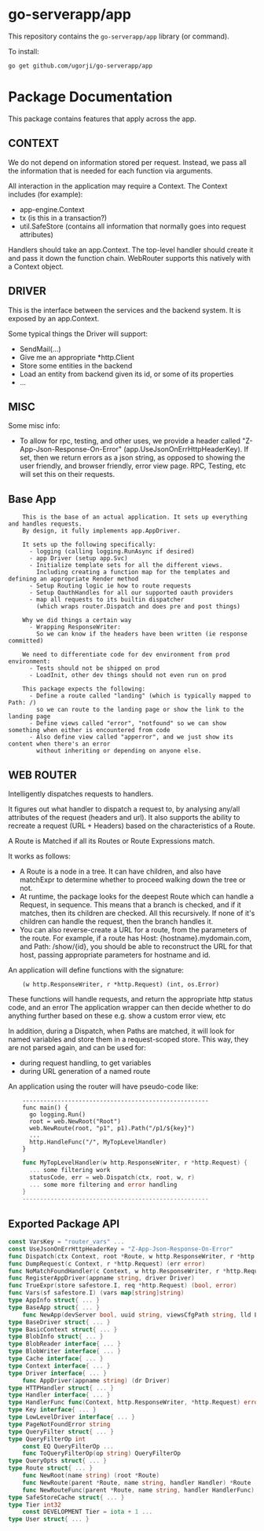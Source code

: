 # go-serverapp/app

This repository contains the `go-serverapp/app` library (or command).

To install:

```
go get github.com/ugorji/go-serverapp/app
```

# Package Documentation


This package contains features that apply across the app.


## CONTEXT

We do not depend on information stored per request. Instead, we pass all the
information that is needed for each function via arguments.

All interaction in the application may require a Context. The Context
includes (for example):

  - app-engine.Context
  - tx (is this in a transaction?)
  - util.SafeStore (contains all information that normally goes into request attributes)

Handlers should take an app.Context. The top-level handler should create it
and pass it down the function chain. WebRouter supports this natively with a
Context object.


## DRIVER

This is the interface between the services and the backend system. It is
exposed by an app.Context.

Some typical things the Driver will support:

  - SendMail(...)
  - Give me an appropriate *http.Client
  - Store some entities in the backend
  - Load an entity from backend given its id, or some of its properties
  - ...


## MISC

Some misc info:

  - To allow for rpc, testing, and other uses, we provide a header called
    "Z-App-Json-Response-On-Error" (app.UseJsonOnErrHttpHeaderKey).
    If set, then we return errors as a json string, as opposed to showing the
    user friendly, and browser friendly, error view page.
    RPC, Testing, etc will set this on their requests.

## Base App

```
    This is the base of an actual application. It sets up everything and handles requests.
    By design, it fully implements app.AppDriver.

    It sets up the following specifically:
      - logging (calling logging.RunAsync if desired)
      - app Driver (setup app.Svc)
      - Initialize template sets for all the different views.
        Including creating a function map for the templates and defining an appropriate Render method
      - Setup Routing logic ie how to route requests
      - Setup OauthHandles for all our supported oauth providers
      - map all requests to its builtin dispatcher
        (which wraps router.Dispatch and does pre and post things)

    Why we did things a certain way
      - Wrapping ResponseWriter:
        So we can know if the headers have been written (ie response committed)

    We need to differentiate code for dev environment from prod environment:
      - Tests should not be shipped on prod
      - LoadInit, other dev things should not even run on prod

    This package expects the following:
      - Define a route called "landing" (which is typically mapped to Path: /)
        so we can route to the landing page or show the link to the landing page
      - Define views called "error", "notfound" so we can show something when either is encountered from code
      - Also define view called "apperror", and we just show its content when there's an error
        without inheriting or depending on anyone else.
```


## WEB ROUTER

Intelligently dispatches requests to handlers.

It figures out what handler to dispatch a request to, by analysing any/all
attributes of the request (headers and url). It also supports the ability to
recreate a request (URL + Headers) based on the characteristics of a Route.

A Route is Matched if all its Routes or Route Expressions match.

It works as follows:

  - A Route is a node in a tree. It can have children, and also have matchExpr to determine
    whether to proceed walking down the tree or not.
  - At runtime, the package looks for the deepest Route which can handle a Request,
    in sequence. This means that a branch is checked, and if it matches, then its children
    are checked. All this recursively. If none of it's children can handle the request, then
    the branch handles it.
  - You can also reverse-create a URL for a route, from the parameters of the route. For example,
    if a route has Host: {hostname}.mydomain.com, and Path: /show/{id}, you should be able to
    reconstruct the URL for that host, passing appropriate parameters for hostname and id.

An application will define functions with the signature:

```
    (w http.ResponseWriter, r *http.Request) (int, os.Error)
```

These functions will handle requests, and return the appropriate http status
code, and an error The application wrapper can then decide whether to do
anything further based on these e.g. show a custom error view, etc

In addition, during a Dispatch, when Paths are matched, it will look for
named variables and store them in a request-scoped store. This way, they are
not parsed again, and can be used for:

  - during request handling, to get variables
  - during URL generation of a named route

An application using the router will have pseudo-code like:

```
    -----------------------------------------------------
    func main() {
      go logging.Run()
      root = web.NewRoot("Root")
      web.NewRoute(root, "p1", p1).Path("/p1/${key}")
      ...
      http.HandleFunc("/", MyTopLevelHandler)
    }
```

```go
    func MyTopLevelHandler(w http.ResponseWriter, r *http.Request) {
      ... some filtering work
      statusCode, err = web.Dispatch(ctx, root, w, r)
      ... some more filtering and error handling
    }
    -----------------------------------------------------
```

## Exported Package API

```go
const VarsKey = "router_vars" ...
const UseJsonOnErrHttpHeaderKey = "Z-App-Json-Response-On-Error"
func Dispatch(ctx Context, root *Route, w http.ResponseWriter, r *http.Request) error
func DumpRequest(c Context, r *http.Request) (err error)
func NoMatchFoundHandler(c Context, w http.ResponseWriter, r *http.Request) error
func RegisterAppDriver(appname string, driver Driver)
func TrueExpr(store safestore.I, req *http.Request) (bool, error)
func Vars(sf safestore.I) (vars map[string]string)
type AppInfo struct{ ... }
type BaseApp struct{ ... }
    func NewApp(devServer bool, uuid string, viewsCfgPath string, lld LowLevelDriver) (gapp *BaseApp, err error)
type BaseDriver struct{ ... }
type BasicContext struct{ ... }
type BlobInfo struct{ ... }
type BlobReader interface{ ... }
type BlobWriter interface{ ... }
type Cache interface{ ... }
type Context interface{ ... }
type Driver interface{ ... }
    func AppDriver(appname string) (dr Driver)
type HTTPHandler struct{ ... }
type Handler interface{ ... }
type HandlerFunc func(Context, http.ResponseWriter, *http.Request) error
type Key interface{ ... }
type LowLevelDriver interface{ ... }
type PageNotFoundError string
type QueryFilter struct{ ... }
type QueryFilterOp int
    const EQ QueryFilterOp ...
    func ToQueryFilterOp(op string) QueryFilterOp
type QueryOpts struct{ ... }
type Route struct{ ... }
    func NewRoot(name string) (root *Route)
    func NewRoute(parent *Route, name string, handler Handler) *Route
    func NewRouteFunc(parent *Route, name string, handler HandlerFunc) *Route
type SafeStoreCache struct{ ... }
type Tier int32
    const DEVELOPMENT Tier = iota + 1 ...
type User struct{ ... }
```
